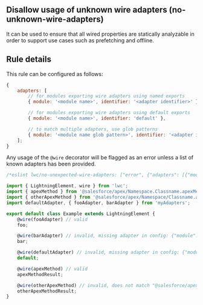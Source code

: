 ## Disallow usage of unknown wire adapters (no-unknown-wire-adapters)

It can be used to ensure that all wired properties are statically analyzable in order to support use cases such as prefetching and offline.

## Rule details

This rule can be configured as follows:

```js
{
    adapters: [
        // for modules exporting wire adapters using named exports
        { module: '<module name>', identifier: '<adapter identifier>' },

        // for modules exporting wire adapters using default exports
        { module: '<module name>', identifier: 'default' },

        // to match multiple adapters, use glob patterns
        { module: '<module name glob pattern>', identifier: '<adapter identifier glob pattern>' },
    ];
}
```

Any usage of the `@wire` decorator will be flagged as an error unless a list of known adapters has been provided.

```js
/*eslint lwc/no-unexpected-wire-adapters: ["error", {"adapters": [{"module": "myAdapters", "identifier": "fooAdapter"}, {"module": "@salesforce/apex/*", "identifier": "*"}]}]*/

import { LightningElement, wire } from 'lwc';
import { apexMethod } from '@salesforce/apex/Namespace.Classname.apexMethodReference';
import { otherApexMethod } from '@salesforce/apex/Namespace/Classname.apexMethodReference';
import defaultAdapter, { fooAdapter, barAdapter } from 'myAdapters';

export default class Example extends LightningElement {
    @wire(fooAdapter) // valid
    foo;

    @wire(barAdapter) // invalid, missing adapter in config: {"module": "myAdapters", "identifier": "barAdapter"}
    bar;

    @wire(defaultAdapter) // invalid, missing adapter in config: {"module": "myAdapters", "identifier": "default"}
    default;

    @wire(apexMethod) // valid
    apexMethodResult;

    @wire(otherApexMethod) // invalid, does not match "@salesforce/apex/*" glob pattern
    otherApexMethodResult;
}
```
